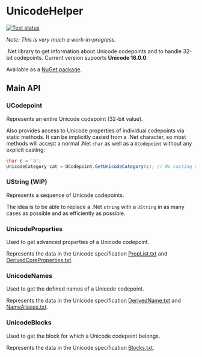# UnicodeHelper
[![Test status](https://github.com/FoolRunning/UnicodeHelper/actions/workflows/dotnet.yml/badge.svg)](https://github.com/FoolRunning/UnicodeHelper/actions/workflows/dotnet.yml)

*Note: This is very much a work-in-progress.*

.Net library to get information about Unicode codepoints and to handle 32-bit codepoints. Current version supoorts **Unicode 16.0.0**.

Available as a [NuGet package](https://www.nuget.org/packages/UnicodeHelper).

## Main API
### UCodepoint
Represents an entire Unicode codepoint (32-bit value).

Also provides access to Unicode properties of individual codepoints via static methods. It can be implicitly casted from a .Net character, so most methods will accept a normal .Net ``char`` as well as a ``UCodepoint`` without any explicit casting:
```c#
char c = 'a';
UnicodeCategory cat = UCodepoint.GetUnicodeCategory(c); // No casting needed here
```

### UString (WIP)
Represents a sequence of Unicode codepoints.

The idea is to be able to replace a .Net ``string`` with a ``UString`` in as many cases as possible and as efficiently as possible.

### UnicodeProperties
Used to get advanced properties of a Unicode codepoint.

Represents the data in the Unicode specification [PropList.txt](https://www.unicode.org/reports/tr44/#PropList.txt) and [DerivedCoreProperties.txt](https://www.unicode.org/reports/tr44/#DerivedCoreProperties.txt).

### UnicodeNames
Used to get the defined names of a Unicode codepoint.

Represents the data in the Unicode specification [DerivedName.txt](https://www.unicode.org/Public/UCD/latest/ucd/extracted/DerivedName.txt) and [NameAliases.txt](https://www.unicode.org/reports/tr44/#NameAliases.txt).

### UnicodeBlocks
Used to get the block for which a Unicode codepoint belongs.

Represents the data in the Unicode specification [Blocks.txt](https://www.unicode.org/reports/tr44/#Blocks.txt).
